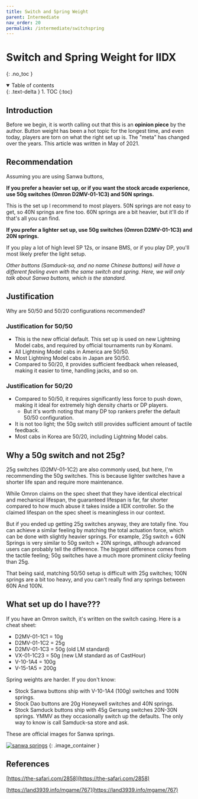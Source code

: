 ```yaml
---
title: Switch and Spring Weight
parent: Intermediate
nav_order: 20
permalink: /intermediate/switchspring
---
```


# Switch and Spring Weight for IIDX
{: .no_toc }

<details open markdown="block">
  <summary>
    Table of contents
  </summary>
  {: .text-delta }
1. TOC
{:toc}
</details>

## Introduction

Before we begin, it is worth calling out that this is an **opinion piece** by the author. Button weight has been a hot topic for the longest time, and even today, players are torn on what the right set up is. The "meta" has changed over the years. This article was written in May of 2021.

## Recommendation

Assuming you are using Sanwa buttons,

**If you prefer a heavier set up, or if you want the stock arcade experience, use 50g switches (Omron D2MV-01-1C3) and 50N springs.**

This is the set up I recommend to most players. 50N springs are not easy to get, so 40N springs are fine too. 60N springs are a bit heavier, but it'll do if that's all you can find.

**If you prefer a lighter set up, use 50g switches (Omron D2MV-01-1C3) and 20N springs.**

If you play a lot of high level SP 12s, or insane BMS, or if you play DP, you'll most likely prefer the light setup.

*Other buttons (Samduck-sa, and no name Chinese buttons) will have a different feeling even with the same switch and spring. Here, we will only talk about Sanwa buttons, which is the standard.*

## Justification

Why are 50/50 and 50/20 configurations recommended? 

### Justification for 50/50

* This is the new official default. This set up is used on new Lightning Model cabs, and required by official tournaments run by Konami.
* All Lightning Model cabs in America are 50/50.
* Most Lightning Model cabs in Japan are 50/50.
* Compared to 50/20, it provides sufficient feedback when released, making it easier to time, handling jacks, and so on.

### Justification for 50/20

* Compared to 50/50, it requires significantly less force to push down, making it ideal for extremely high density charts or DP players.
  * But it's worth noting that many DP top rankers prefer the default 50/50 configuration.
* It is not too light; the 50g switch still provides sufficient amount of tactile feedback.
* Most cabs in Korea are 50/20, including Lightning Model cabs.

## Why a 50g switch and not 25g?

25g switches (D2MV-01-1C2) are also commonly used, but here, I'm recommending the 50g switches. This is because lighter switches have a shorter life span and require more maintenance.

While Omron claims on the spec sheet that they have identical electrical and mechanical lifespan, the guaranteed lifespan is far, far shorter compared to how much abuse it takes inside a IIDX controller. So the claimed lifespan on the spec sheet is meaningless in our context.

But if you ended up getting 25g switches anyway, they are totally fine. You can achieve a similar feeling by matching the total actuation force, which can be done with slightly heavier springs. For example, 25g switch + 60N Springs is very similar to 50g switch + 20N springs, although advanced users can probably tell the difference. The biggest difference comes from the tactile feeling; 50g switches have a much more prominent *clicky* feeling than 25g.

That being said, matching 50/50 setup is difficult with 25g switches; 100N springs are a bit too heavy, and you can't really find any springs between 60N And 100N.

## What set up do I have???

If you have an Omron switch, it's written on the switch casing. Here is a cheat sheet:

* D2MV-01-1C1 = 10g
* D2MV-01-1C2 = 25g
* D2MV-01-1C3 = 50g (old LM standard)
* VX-01-1C23 = 50g (new LM standard as of CastHour)
* V-10-1A4 = 100g
* V-15-1A5 = 200g

Spring weights are harder. If you don't know:

* Stock Sanwa buttons ship with V-10-1A4 (100g) switches and 100N springs.
* Stock Dao buttons are 20g Honeywell switches and 40N springs.
* Stock Samduck buttons ship with 45g Gersung switches 20N-30N springs. YMMV as they occasionally switch up the defaults. The only way to know is call Samduck-sa store and ask.

These are official images for Sanwa springs.

[![sanwa springs](/assets/img/obsa_sp.jpg)](/assets/img/obsa_sp.jpg)
{: .image_container }

## References

[https://the-safari.com/2858](https://the-safari.com/2858)

[https://land3939.info/mgame/767](https://land3939.info/mgame/767)